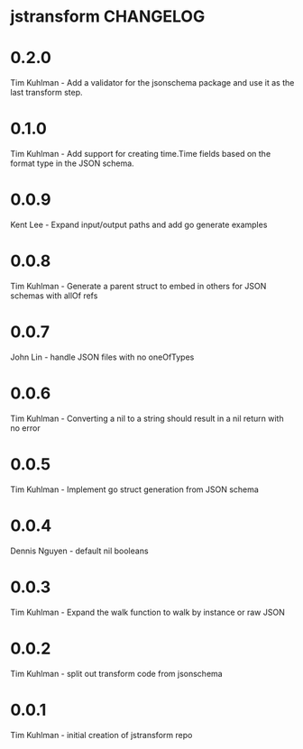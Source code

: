 # jstransform CHANGELOG

# 0.2.0
Tim Kuhlman - Add a validator for the jsonschema package and use it as the last transform step.

# 0.1.0
Tim Kuhlman - Add support for creating time.Time fields based on the format type in the JSON schema.

# 0.0.9
Kent Lee - Expand input/output paths and add go generate examples

# 0.0.8
Tim Kuhlman - Generate a parent struct to embed in others for JSON schemas with allOf refs

# 0.0.7
John Lin - handle JSON files with no oneOfTypes

# 0.0.6
Tim Kuhlman - Converting a nil to a string should result in a nil return with no error

# 0.0.5
Tim Kuhlman - Implement go struct generation from JSON schema

# 0.0.4
Dennis Nguyen - default nil booleans

# 0.0.3
Tim Kuhlman - Expand the walk function to walk by instance or raw JSON

# 0.0.2
Tim Kuhlman - split out transform code from jsonschema

# 0.0.1
Tim Kuhlman - initial creation of jstransform repo
